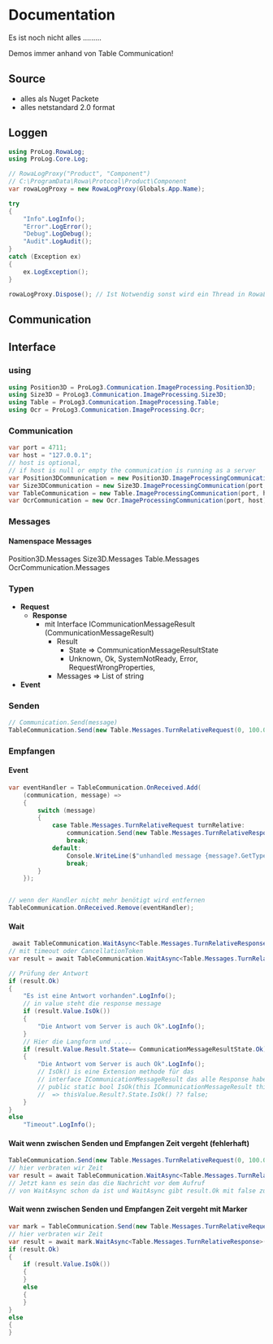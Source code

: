 # Documentation
Es ist noch nicht alles .........

Demos immer anhand von Table Communication!

## Source
* alles als Nuget Packete
* alles netstandard 2.0 format

## Loggen
``` cs --region usinglog --source-file .\src\EagTry\doc.cs --project .\src\EagTry\EagTry.csproj
using ProLog.RowaLog;
using ProLog.Core.Log;
``` 
``` cs --region voidlog --source-file .\src\EagTry\doc.cs --project .\src\EagTry\EagTry.csproj
// RowaLogProxy("Product", "Component")
// C:\ProgramData\Rowa\Protocol\Product\Component
var rowaLogProxy = new RowaLogProxy(Globals.App.Name);

try
{
    "Info".LogInfo();
    "Error".LogError();
    "Debug".LogDebug();
    "Audit".LogAudit();
}
catch (Exception ex)
{
    ex.LogException();
}

rowaLogProxy.Dispose(); // Ist Notwendig sonst wird ein Thread in RowaLog nicht beendet
```

## Communication 

## Interface

### using
``` cs --region usingcommunication --source-file .\src\EagTry\doc.cs --project .\src\EagTry\EagTry.csproj
using Position3D = ProLog3.Communication.ImageProcessing.Position3D;
using Size3D = ProLog3.Communication.ImageProcessing.Size3D;
using Table = ProLog3.Communication.ImageProcessing.Table;
using Ocr = ProLog3.Communication.ImageProcessing.Ocr;
```

### Communication
``` cs --region createcommunication --source-file .\src\EagTry\doc.cs --project .\src\EagTry\EagTry.csproj
var port = 4711;
var host = "127.0.0.1";
// host is optional, 
// if host is null or empty the communication is running as a server
var Position3DCommunication = new Position3D.ImageProcessingCommunication(port, host);
var Size3DCommunication = new Size3D.ImageProcessingCommunication(port, host);
var TableCommunication = new Table.ImageProcessingCommunication(port, host);
var OcrCommunication = new Ocr.ImageProcessingCommunication(port, host);
```

### Messages

#### Namenspace Messages
  
Position3D.Messages
Size3D.Messages
Table.Messages
OcrCommunication.Messages

### Typen

* **Request**
    * **Response**
        * mit Interface ICommunicationMessageResult (CommunicationMessageResult)
            * Result
                * State => CommunicationMessageResultState
                * Unknown, Ok, SystemNotReady, Error, RequestWrongProperties,
            * Messages => List of string 
* **Event**

### Senden

``` cs --region sendmessage --source-file .\src\EagTry\doc.cs --project .\src\EagTry\EagTry.csproj
// Communication.Send(message)
TableCommunication.Send(new Table.Messages.TurnRelativeRequest(0, 100.0));
```

### Empfangen

#### Event
``` cs --region receiveevent --source-file .\src\EagTry\doc.cs --project .\src\EagTry\EagTry.csproj
var eventHandler = TableCommunication.OnReceived.Add(
    (communication, message) =>
    {
        switch (message)
        {
            case Table.Messages.TurnRelativeRequest turnRelative:
                communication.Send(new Table.Messages.TurnRelativeResponse().SetStateOk());
                break;
            default:
                Console.WriteLine($"unhandled message {message?.GetType().Name ?? "unkown"}".LogError());
                break;
        }
    });


// wenn der Handler nicht mehr benötigt wird entfernen
TableCommunication.OnReceived.Remove(eventHandler);
```
#### Wait
``` cs --region receivemessage --source-file .\src\EagTry\doc.cs --project .\src\EagTry\EagTry.csproj
 await TableCommunication.WaitAsync<Table.Messages.TurnRelativeResponse>();
// mit timeout oder CancellationToken
var result = await TableCommunication.WaitAsync<Table.Messages.TurnRelativeResponse>(TimeSpan.FromSeconds(1));

// Prüfung der Antwort
if (result.Ok)
{
    "Es ist eine Antwort vorhanden".LogInfo();
    // in value steht die response message
    if (result.Value.IsOk()) 
    {
        "Die Antwort vom Server is auch Ok".LogInfo();
    }
    // Hier die Langform und .....
    if (result.Value.Result.State== CommunicationMessageResultState.Ok)
    {
        "Die Antwort vom Server is auch Ok".LogInfo();
        // IsOk() is eine Extension methode für das 
        // interface ICommunicationMessageResult das alle Response haben sollten
        // public static bool IsOk(this ICommunicationMessageResult thisValue)
        //  => thisValue.Result?.State.IsOk() ?? false;
    }
}
else
    "Timeout".LogInfo();
``` 
#### Wait wenn zwischen Senden und Empfangen Zeit vergeht (**fehlerhaft**)
``` cs --region receivemessageproblem --source-file .\src\EagTry\doc.cs --project .\src\EagTry\EagTry.csproj
TableCommunication.Send(new Table.Messages.TurnRelativeRequest(0, 100.0));
// hier verbraten wir Zeit
var result = await TableCommunication.WaitAsync<Table.Messages.TurnRelativeResponse>(TimeSpan.FromSeconds(1));
// Jetzt kann es sein das die Nachricht vor dem Aufruf
// von WaitAsync schon da ist und WaitAsync gibt result.Ok mit false zurück
```
#### Wait wenn zwischen Senden und Empfangen Zeit vergeht mit Marker
``` cs --region receivemessagemark --source-file .\src\EagTry\doc.cs --project .\src\EagTry\EagTry.csproj
var mark = TableCommunication.Send(new Table.Messages.TurnRelativeRequest(0, 100.0));
// hier verbraten wir Zeit
var result = await mark.WaitAsync<Table.Messages.TurnRelativeResponse>(TimeSpan.FromSeconds(1));
if (result.Ok)
{
    if (result.Value.IsOk())
    {
    }
    else
    {
    }
}
else
{
}
```






